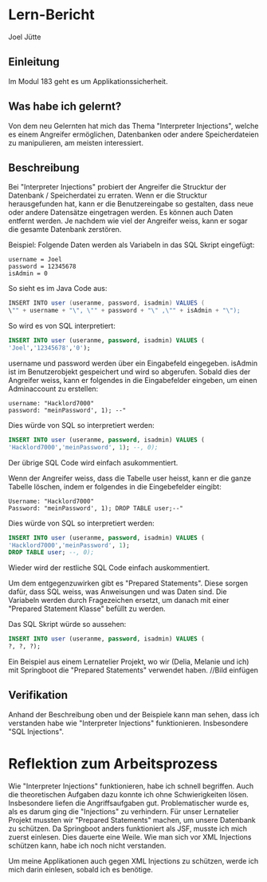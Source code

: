# Lern-Bericht
Joel Jütte

## Einleitung
Im Modul 183 geht es um Applikationssicherheit.

## Was habe ich gelernt?
Von dem neu Gelernten hat mich das Thema "Interpreter Injections", welche es einem Angreifer ermöglichen, Datenbanken oder andere Speicherdateien zu manipulieren, am meisten interessiert. 

## Beschreibung
Bei "Interpreter Injections" probiert der Angreifer die Strucktur der Datenbank / Speicherdatei zu erraten. Wenn er die Strucktur herausgefunden hat, kann er die Benutzereingabe so gestalten, dass neue oder andere Datensätze eingetragen werden. Es können auch Daten entfernt werden. Je nachdem wie viel der Angreifer weiss, kann er sogar die gesamte Datenbank zerstören. 

Beispiel: Folgende Daten werden als Variabeln in das SQL Skript eingefügt:

```
username = Joel
password = 12345678
isAdmin = 0
```

So sieht es im Java Code aus:

```Java
INSERT INTO user (useranme, password, isadmin) VALUES (
\"" + username + "\", \"" + password + "\" ,\"" + isAdmin + "\");
```

So wird es von SQL interpretiert:

```SQL
INSERT INTO user (useranme, password, isadmin) VALUES (
'Joel','12345678','0');
```

username und password werden über ein Eingabefeld eingegeben. isAdmin ist im Benutzerobjekt gespeichert und wird so abgerufen. Sobald dies der Angreifer weiss, kann er folgendes in die Eingabefelder eingeben, um einen Adminaccount zu erstellen:

```
username: "Hacklord7000"
password: "meinPassword', 1); --"
```

Dies würde von SQL so interpretiert werden:

```SQL
INSERT INTO user (useranme, password, isadmin) VALUES (
'Hacklord7000','meinPassword', 1); --, 0);
```

Der übrige SQL Code wird einfach asukommentiert. 

Wenn der Angreifer weiss, dass die Tabelle user heisst, kann er die ganze Tabelle löschen, indem er folgendes in die Eingebefelder eingibt: 

```
Username: "Hacklord7000"
Password: "meinPassword', 1); DROP TABLE user;--"
```

Dies würde von SQL so interpretiert werden:

```SQL
INSERT INTO user (useranme, password, isadmin) VALUES (
'Hacklord7000','meinPassword', 1);
DROP TABLE user; --, 0);
```

Wieder wird der restliche SQL Code einfach auskommentiert.

Um dem entgegenzuwirken gibt es "Prepared Statements". Diese sorgen dafür, dass SQL weiss, was Anweisungen und was Daten sind. Die Variabeln werden durch Fragezeichen ersetzt, um danach mit einer "Prepared Statement Klasse" befüllt zu werden. 

Das SQL Skript würde so aussehen:

```SQL
INSERT INTO user (useranme, password, isadmin) VALUES (
?, ?, ?);
```

Ein Beispiel aus einem Lernatelier Projekt, wo wir (Delia, Melanie und ich) mit Springboot die "Prepared Statements" verwendet haben. 
//Bild einfügen 

## Verifikation
Anhand der Beschreibung oben und der Beispiele kann man sehen, dass ich verstanden habe wie "Interpreter Injections" funktionieren. Insbesondere "SQL Injections". 

# Reflektion zum Arbeitsprozess
Wie "Interpreter Injections" funktionieren, habe ich schnell begriffen. Auch die theoretischen Aufgaben dazu konnte ich ohne Schwierigkeiten lösen. Insbesondere liefen die Angriffsaufgaben gut. Problematischer wurde es, als es darum ging die "Injections" zu verhindern. Für unser Lernatelier Projekt mussten wir "Prepared Statements" machen, um unsere Datenbank zu schützen. Da Springboot anders funktioniert als JSF, musste ich mich zuerst einlesen. Dies dauerte eine Weile. Wie man sich vor XML Injections schützen kann, habe ich noch nicht verstanden. 


Um meine Applikationen auch gegen XML Injections zu schützen, werde ich mich darin einlesen, sobald ich es benötige. 
